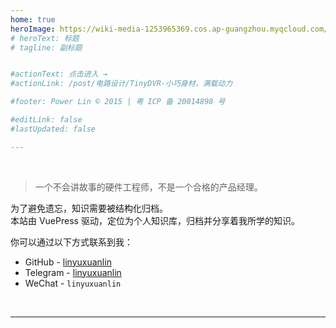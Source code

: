 ```yaml
---
home: true
heroImage: https://wiki-media-1253965369.cos.ap-guangzhou.myqcloud.com/img/20200314124719.png
# heroText: 标题
# tagline: 副标题


#actionText: 点击进入 →
#actionLink: /post/电路设计/TinyDVR-小巧身材，满载动力

#footer: Power Lin © 2015 | 粤 ICP 备 20014898 号

#editLink: false
#lastUpdated: false

---
```


<br />

> 一个不会讲故事的硬件工程师，不是一个合格的产品经理。

为了避免遗忘，知识需要被结构化归档。  
本站由 VuePress 驱动，定位为个人知识库，归档并分享着我所学的知识。

你可以通过以下方式联系到我：  

* GitHub - [linyuxuanlin](https://github.com/linyuxuanlin)
* Telegram - [linyuxuanlin](https://t.me/linyuxuanlin)
* WeChat - `linyuxuanlin`


<br />


---

<Footer/>